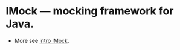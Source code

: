 # IMock — mocking framework for Java.

- More see [intro IMock](https://www.mghio.cn/post/24042edf.html).